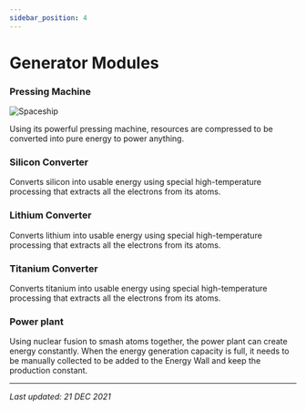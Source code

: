 ```yaml
---
sidebar_position: 4
---
```


# Generator Modules

### Pressing Machine

![Spaceship](/img/wiki/pressing_machine.png)

Using its powerful pressing machine, resources are compressed to be converted into pure energy to power anything.

### Silicon Converter

<!-- [Silicon Converter image] -->

Converts silicon into usable energy using special high-temperature processing that extracts all the electrons from its atoms.

### Lithium Converter

<!-- [Lithium Converter image] -->

Converts lithium into usable energy using special high-temperature processing that extracts all the electrons from its atoms.

### Titanium Converter

<!-- [Titanium Converter image] -->

Converts titanium into usable energy using special high-temperature processing that extracts all the electrons from its atoms.

### Power plant

<!-- [Power plant image] -->

Using nuclear fusion to smash atoms together, the power plant can create energy constantly. When the energy generation capacity is full, it needs to be manually collected to be added to the Energy Wall and keep the production constant.

---

*Last updated: 21 DEC 2021*
